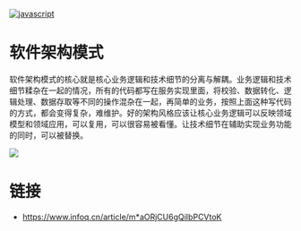 [![javascript](https://user-images.githubusercontent.com/5803001/44412874-859de980-a59c-11e8-8845-eebe9d13d832.jpg)](https://github.com/wx-chevalier/SoftwareEngineering-Series)

# 软件架构模式

软件架构模式的核心就是核心业务逻辑和技术细节的分离与解耦。业务逻辑和技术细节糅杂在一起的情况，所有的代码都写在服务实现里面，将校验、数据转化、逻辑处理、数据存取等不同的操作混杂在一起，再简单的业务，按照上面这种写代码的方式，都会变得复杂，难维护。好的架构风格应该让核心业务逻辑可以反映领域模型和领域应用，可以复用，可以很容易被看懂。让技术细节在辅助实现业务功能的同时，可以被替换。

![](https://i.postimg.cc/Nf3WbWR3/image.png)

# 链接

- https://www.infoq.cn/article/m*aORjCU6gQiIbPCVtoK
